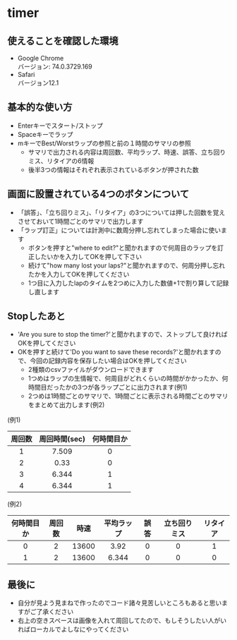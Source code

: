 # timer

## 使えることを確認した環境

* Google Chrome  
  バージョン: 74.0.3729.169
* Safari  
  バージョン12.1

## 基本的な使い方

* Enterキーでスタート/ストップ
* Spaceキーでラップ
* mキーでBest/Worstラップの参照と前の１時間のサマリの参照
  * サマリで出力される内容は周回数、平均ラップ、時速、誤答、立ち回りミス、リタイアの6情報
  * 後半3つの情報はそれぞれ表示されているボタンが押された数

## 画面に設置されている4つのボタンについて

* 「誤答」、「立ち回りミス」、「リタイア」の3つについては押した回数を覚えさせておいて1時間ごとのサマリで出力します
* 「ラップ訂正」については計測中に数周分押し忘れてしまった場合に使います
  * ボタンを押すと"where to edit?"と聞かれますので何周目のラップを訂正したいかを入力してOKを押して下さい
  * 続けて"how many lost your laps?"と聞かれますので、何周分押し忘れたかを入力してOKを押してください
  * 1つ目に入力したlapのタイムを2つめに入力した数値+1で割り算して記録し直します

## Stopしたあと

* 'Are you sure to stop the timer?'と聞かれますので、ストップして良ければOKを押してください
* OKを押すと続けて'Do you want to save these records?'と聞かれますので、今回の記録内容を保存したい場合はOKを押してください
  * 2種類のcsvファイルがダウンロードできます
  * 1つめはラップの生情報で、何周目がどれくらいの時間がかかったか、何時間目だったかの3つが各ラップごとに出力されます(例1)
  * 2つめは1時間ごとのサマリで、1時間ごとに表示される時間ごとのサマリをまとめて出力します(例2)

(例1)

|周回数|周回時間(sec)|何時間目か|
|:--:|:--:|:--:|
|1|7.509|0|
|2|0.33|0|
|3|6.344|1|
|4|6.344|1|

(例2)

|何時間目か|周回数|時速|平均ラップ|誤答|立ち回りミス|リタイア|
|:--:|:--:|:--:|:--:|:--:|:--:|:--:|
|0|2|13600|3.92|0|0|1|
|1|2|13600|6.344|0|0|0|

## 最後に

* 自分が見よう見まねで作ったのでコード諸々見苦しいところもあると思いますがご了承ください
* 右上の空きスペースは画像を入れて周回してたので、もしそうしたい人がいればローカルでよしなにやってください
